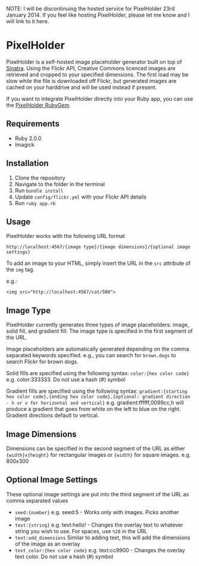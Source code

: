 NOTE: I will be discontinuing the hosted service for PixelHolder 23rd January 2014. If you feel like hosting PixelHolder, please let me know and I will link to it here.

PixelHolder
==========

PixelHolder is a self-hosted image placeholder generator built on top of [Sinatra](https://github.com/sinatra/sinatra). Using the Flickr API, Creative Commons licenced images are retrieved and cropped to your specified dimensions. The first load may be slow while the file is downloaded off Flickr, but generated images are cached on your harddrive and will be used instead if present. 

If you want to integrate PixelHolder directly into your Ruby app, you can use the [PixelHolder RubyGem](https://rubygems.org/gems/pixelholder).

Requirements
------------
* Ruby 2.0.0
* Imagick

Installation
------------
1. Clone the repository
2. Navigate to the folder in the terminal 
3. Run `bundle install`
4. Update `config/flickr.yml` with your Flickr API details
5. Run `ruby app.rb`

Usage
-----
PixelHolder works with the following URL format 

```
http://localhost:4567/{image type}/{image dimensions}/{optional image settings}
```

To add an image to your HTML, simply insert the URL in the `src` attribute of the `img` tag. 

e.g.:
```
<img src="http://localhost:4567/cat/500">
```

Image Type
----------
PixelHolder currently generates three types of image placeholders: image, solid fill, and gradient fill. The image type is specified in the first segment of the URL.

Image placeholders are automatically generated depending on the comma separated keywords specified. e.g., you can search for `brown,dogs` to search Flickr for brown dogs.

Solid fills are specified using the following syntax: `color:{hex color code}` e.g. color:333333. Do not use a hash (#) symbol

Gradient fills are specified using the following syntax: `gradient:{starting hex color code},{ending hex color code},{optional: gradient direction - h or v for horizontal and vertical}` e.g. gradient:ffffff,0099cc,h will produce a gradient that goes from white on the left to blue on the right. Gradient directions default to vertical.

Image Dimensions
----------------
Dimensions can be specified in the second segment of the URL as either `{width}x{height}` for rectangular images or `{width}` for square images. e.g. 800x300

Optional Image Settings
-----------------------
These optional image settings are put into the third segment of the URL as comma separated values

* `seed:{number}` e.g. seed:5 - Works only with images. Picks another image
* `text:{string}` e.g. text:hello! - Changes the overlay text to whatever string you wish to use. For spaces, use `%20` in the URL
* `text:add_dimensions` Similar to adding text, this will add the dimensions of the image as an overlay
* `text_color:{hex color code}` e.g. text:cc9900 - Changes the overlay text color. Do not use a hash (#) symbol
